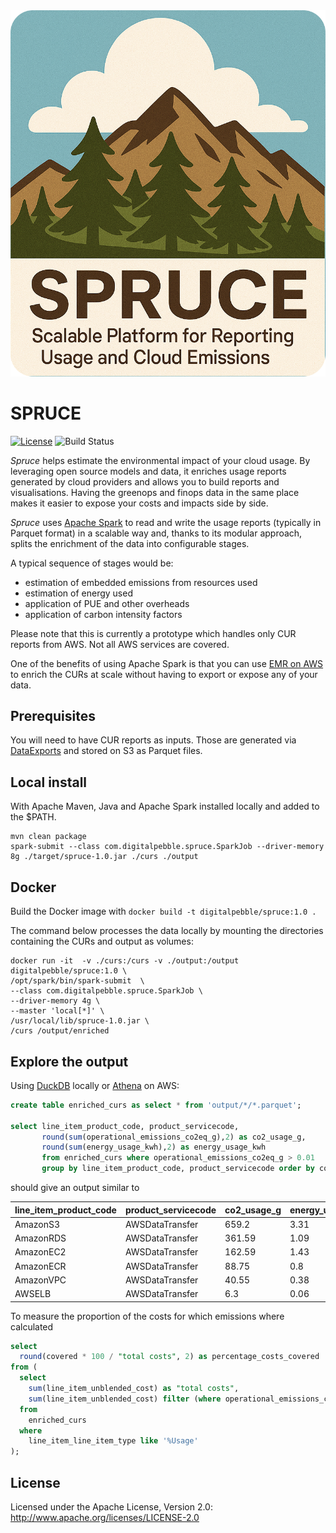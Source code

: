 <img src="logo.png" alt="Spruce" width="512"/>

# SPRUCE

[![License](https://img.shields.io/badge/License-Apache%202.0-blue.svg)](https://opensource.org/licenses/Apache-2.0)
![Build Status](https://github.com/apache/stormcrawler/actions/workflows/maven.yml/badge.svg)

*Spruce* helps estimate the environmental impact of your cloud usage. By leveraging open source models and data, it enriches
usage reports generated by cloud providers and allows you to build reports and visualisations. Having the greenops and finops data in the same 
place makes it easier to expose your costs and impacts side by side.

*Spruce* uses [Apache Spark](https://spark.apache.org/) to read and write the usage reports (typically in Parquet format) in a scalable way and, thanks to its modular approach, 
splits the enrichment of the data into configurable stages.

A typical sequence of stages would be:
- estimation of embedded emissions from resources used
- estimation of energy used
- application of PUE and other overheads
- application of carbon intensity factors

Please note that this is currently a prototype which handles only CUR reports from AWS. Not all AWS services are covered.

One of the benefits of using Apache Spark is that you can use [EMR on AWS](https://aws.amazon.com/emr/features/spark/) to enrich 
the CURs at scale without having to export or expose any of your data.

## Prerequisites

You will need to have CUR reports as inputs. Those are generated via [DataExports](https://docs.aws.amazon.com/cur/latest/userguide/what-is-data-exports.html) and stored on S3 as Parquet files.

## Local install

With Apache Maven, Java and Apache Spark installed locally and added to the $PATH.

```
mvn clean package
spark-submit --class com.digitalpebble.spruce.SparkJob --driver-memory 8g ./target/spruce-1.0.jar ./curs ./output
```

## Docker

Build the Docker image with
`docker build -t digitalpebble/spruce:1.0 .`

The command below processes the data locally by mounting the directories containing the CURs and output as volumes:
```
docker run -it  -v ./curs:/curs -v ./output:/output  digitalpebble/spruce:1.0 \
/opt/spark/bin/spark-submit  \
--class com.digitalpebble.spruce.SparkJob \
--driver-memory 4g \
--master 'local[*]' \
/usr/local/lib/spruce-1.0.jar \
/curs /output/enriched
```

## Explore the output

Using [DuckDB](https://duckdb.org/) locally or [Athena](https://docs.aws.amazon.com/athena/latest/ug/what-is.html) on AWS:

```sql
create table enriched_curs as select * from 'output/*/*.parquet';

select line_item_product_code, product_servicecode, 
       round(sum(operational_emissions_co2eq_g),2) as co2_usage_g, 
       round(sum(energy_usage_kwh),2) as energy_usage_kwh 
       from enriched_curs where operational_emissions_co2eq_g > 0.01 
       group by line_item_product_code, product_servicecode order by co2_usage_g desc;
```

should give an output similar to

| line_item_product_code | product_servicecode | co2_usage_g | energy_usage_kwh |
|------------------------|---------------------|-------------|------------------|
| AmazonS3               | AWSDataTransfer     | 659.2       | 3.31             |
| AmazonRDS              | AWSDataTransfer     | 361.59      | 1.09             |
| AmazonEC2              | AWSDataTransfer     | 162.59      | 1.43             |
| AmazonECR              | AWSDataTransfer     | 88.75       | 0.8              |
| AmazonVPC              | AWSDataTransfer     | 40.55       | 0.38             |
| AWSELB                 | AWSDataTransfer     | 6.3         | 0.06             |

To measure the proportion of the costs for which emissions where calculated

```sql
select
  round(covered * 100 / "total costs", 2) as percentage_costs_covered
from (
  select
    sum(line_item_unblended_cost) as "total costs",
    sum(line_item_unblended_cost) filter (where operational_emissions_co2eq_g is not null) as covered
  from
    enriched_curs
  where
    line_item_line_item_type like '%Usage'
);
```

## License
Licensed under the Apache License, Version 2.0: http://www.apache.org/licenses/LICENSE-2.0
